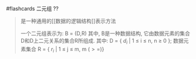 
#flashcards  二元组
??
>是一种通用的[[数据的逻辑结构]]表示方法
>
>一个二元组表示为:
>B = (D,R)
>其中, B是一种数据结构, 它由数据元素的集合D和D上二元关系的集合R所组成.
>其中:
>	D = { $d_{i}$ | 1 $\leqslant$  i $\leqslant$  n, n $\geqslant$ 0 };  数据元素集合
>	R = { $r_{i}$ | 1 $\leqslant$ j $\leqslant$ m,  m $(>=)$}
